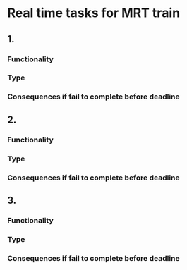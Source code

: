 # Real time tasks for MRT train
## 1. 
### Functionality
### Type
### Consequences if fail to complete before deadline

## 2. 
### Functionality
### Type
### Consequences if fail to complete before deadline

## 3. 
### Functionality
### Type
### Consequences if fail to complete before deadline
